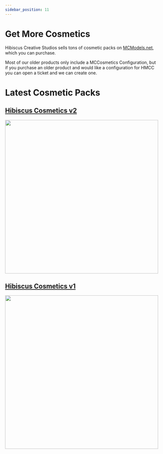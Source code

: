 ```yaml
---
sidebar_position: 11
---
```


# Get More Cosmetics


Hibiscus Creative Studios sells tons of cosmetic packs on [MCModels.net](https://mcmodels.net/vendors/hibiscus-studios-store/), which you can purchase.

Most of our older products only include a MCCosmetics Configuration, but if you purchase an older product and would like a configuration for HMCC you can open a ticket and we can create one.

# Latest Cosmetic Packs

## [Hibiscus Cosmetics v2](https://mcmodels.net/model/hibiscus-cosmetics-v2/)

<img src="https://i.ibb.co/gTzJcND/image-2023-02-14-160350007.png"  width="500" height="500">

## [Hibiscus Cosmetics v1](https://mcmodels.net/model/hibiscus-cosmetics-v1/)

<img src="https://i.ibb.co/xGR1RLF/image-2023-02-14-160547296.png"  width="500" height="500">